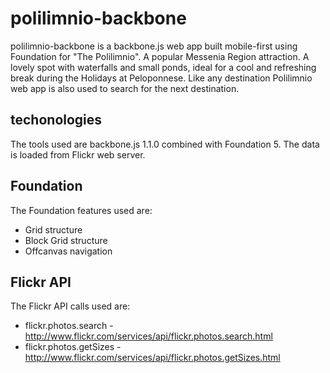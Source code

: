 polilimnio-backbone
===================

polilimnio-backbone is a backbone.js web app built mobile-first using Foundation for "The Polilimnio". Α popular Messenia Region attraction. A lovely spot with waterfalls and small ponds, ideal for a cool and refreshing break during the Holidays at Peloponnese. Like any destination Polilimnio web app is also used to search for the next destination.

techonologies
--------------
The tools used are backbone.js 1.1.0 combined with Foundation 5. The data is loaded from Flickr web server.

Foundation
-------------
The Foundation features used are:
* Grid structure
* Block Grid structure
* Offcanvas navigation

Flickr API
------------
The Flickr API calls used are:
* flickr.photos.search - http://www.flickr.com/services/api/flickr.photos.search.html
* flickr.photos.getSizes - http://www.flickr.com/services/api/flickr.photos.getSizes.html



